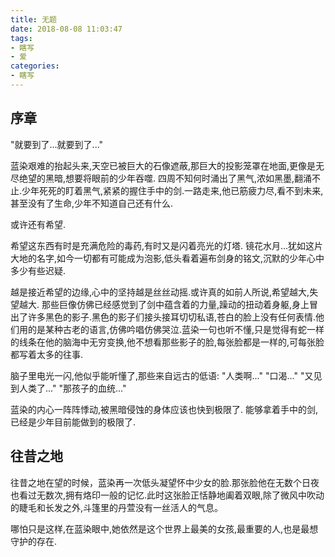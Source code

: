 ```yaml
---
title: 无题
date: 2018-08-08 11:03:47
tags:
- 瞎写
- 爱
categories:
- 瞎写
---
```

## 序章
"就要到了...就要到了..."

蓝染艰难的抬起头来,天空已被巨大的石像遮蔽,那巨大的投影笼罩在地面,更像是无尽绝望的黑暗,想要将眼前的少年吞噬.
四周不知何时涌出了黑气,浓如黑墨,翻涌不止.少年死死的盯着黑气,紧紧的握住手中的剑.一路走来,他已筋疲力尽,看不到未来,甚至没有了生命,少年不知道自己还有什么.

或许还有希望.
<!-- more -->
希望这东西有时是充满危险的毒药,有时又是闪着亮光的灯塔.
镜花水月...犹如这片大地的名字,如今一切都有可能成为泡影,低头看着遍布剑身的铭文,沉默的少年心中多少有些迟疑.

越是接近希望的边缘,心中的坚持越是丝丝动摇.或许真的如前人所说,希望越大,失望越大.
那些巨像仿佛已经感觉到了剑中蕴含着的力量,躁动的扭动着身躯,身上冒出了许多黑色的影子.黑色的影子们接头接耳切切私语,苍白的脸上没有任何表情.他们用的是某种古老的语言,仿佛吟唱仿佛哭泣.蓝染一句也听不懂,只是觉得有蛇一样的线条在他的脑海中无穷变换,他不想看那些影子的脸,每张脸都是一样的,可每张脸都写着太多的往事.

脑子里电光一闪,他似乎能听懂了,那些来自远古的低语:
"人类啊..."
"口渴..."
"又见到人类了..."
"那孩子的血统..."

蓝染的内心一阵阵悸动,被黑暗侵蚀的身体应该也快到极限了.
能够拿着手中的剑,已经是少年目前能做到的极限了.

## 往昔之地

往昔之地在望的时候，蓝染再一次低头凝望怀中少女的脸.那张脸他在无数个日夜也看过无数次,拥有烙印一般的记忆.此时这张脸正恬静地阖着双眼,除了微风中吹动的睫毛和长发之外,斗篷里的丹萱没有一丝活人的气息。

哪怕只是这样,在蓝染眼中,她依然是这个世界上最美的女孩,最重要的人,也是最想守护的存在.

